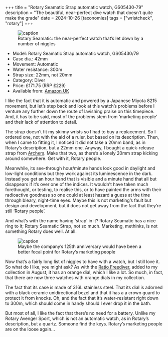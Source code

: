 +++
title = "Rotary Seamatic Strap automatic watch, GS05430-79"
description = "The beautiful, near-perfect dive watch that doesn’t quite make the grade"
date = 2024-10-26
[taxonomies]
tags = ["wristcheck", "rotary"]
+++

<figure>
        <img src="rotary-seamatic-1-1024.jpg" srcset="rotary-seamatic-1-1024.jpg 1024w, rotary-seamatic-1-1024.avif 1024w, rotary-seamatic-1-1024.heic 1024w, rotary-seamatic-1-1024.webp 1024w" alt="caption" />
        <figcaption>Rotary Seamatic: the near-perfect watch that’s let down by a number of niggles</figcaption>
</figure>

- Model: Rotary Seamatic Strap automatic watch, GS05430/79
- Case dia.: 42mm
- Movement: Automatic
- Water resistance: 300m
- Strap size: 22mm, not 20mm 
- Category: Diver
- Price: £171.75 (RRP £229) 
- Available from: [Amazon UK](https://amzn.to/3XOJg2N)

I like the fact that it is automatic and powered by a Japanese Miyota 8215 movement, but let’s step back and look at this watch’s problems before I venture any further down the route of lavishing praise on this timepiece. And, it has to be said, most of the problems stem from ‘marketing people’ and their lack of attention to detail.

The strap doesn’t fit my skinny wrists so I had to buy a replacement. So I ordered one, not with the aid of a ruler, but based on its description. Then, when I came to fitting it, I noticed it did not take a 20mm band, as in Rotary’s description, but a 22mm one. Anyway, I bought a quick-release strap from [Archers](https://amzn.to/3ZwGVuE). Make that two, as there’s a lonely 20mm strap kicking around somewhere. Get with it, Rotary people. 

Meanwhile, its see-through hour/minute hands look good in daylight and low-light conditions but they work against its luminescence in the dark. Instead you get an hour hand that is visible and a minute hand that all but disappears if it’s over one of the indices. It wouldn’t have taken much forethought, or testing, to realise this, or to have painted the arms with their radioactive goodness so one could at least hazard a guess at the time through bleary, night-time eyes. Maybe this is not marketing’s fault but design and development, but it does not get away from the fact that they’re still ‘Rotary people’. 

And what’s with the name having ‘strap’ in it? Rotary Seamatic has a nice ring to it; Rotary Seamatic Strap, not so much. Marketing, methinks, is not something Rotary does well. At all.

<figure>
        <img src="rotary-seamatic-2.jpg" srcset="rotary-seamatic-2.jpg 1024w, rotary-seamatic-2.avif 1024w, rotary-seamatic-2.heic 1024w, rotary-seamatic-2.webp 1024w" alt="caption" />
        <figcaption>Maybe the company’s 125th anniversary would have been a better focal point for Rotary’s marketing people</figcaption>
</figure>

Now that’s a fairly long list of niggles to have with a watch, but I still love it. So what do I like, you might ask? As with the [Ratio Freediver](/journal/watches/ratio-freediver-rtf-025), added to my collection in August, it has an orange dial, which I like a lot. So much, in fact, that there are now three watches with orange dials in my collection.

The fact that its case is made of 316L stainless steel. That its dial is adorned with a black ceramic unidirectional bezel and that it has a a crown guard to protect it from knocks. Oh, and the fact that it’s water-resistant right down to 300m, which should come in handy should I ever drop it in the bath.

But most of all, I like the fact that there’s no need for a battery. Unlike my Rotary Avenger Sport, which is not an automatic watch, as in Rotary’s description, but a quartz. Someone find the keys. Rotary’s marketing people are on the loose again…